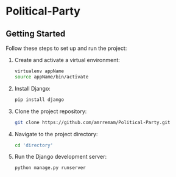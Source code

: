 # Political-Party


## Getting Started

Follow these steps to set up and run the project:

1. Create and activate a virtual environment:

   ```bash
   virtualenv appName
   source appName/bin/activate

2. Install Django:

   ```bash
   pip install django

3. Clone the project repository:

   ```bash
   git clone https://github.com/amrremam/Political-Party.git

4. Navigate to the project directory:

   ```bash
   cd 'directory'

5. Run the Django development server:

   ```bash
   python manage.py runserver